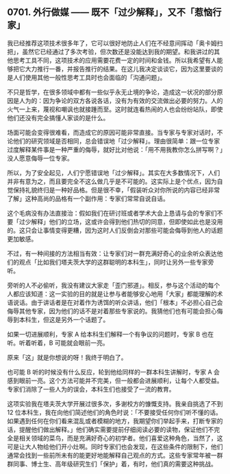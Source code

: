 ## 0701. 外行做媒 —— 既不「过少解释」，又不「惹恼行家」

我已经推荐这项技术很多年了，它可以很好地防止人们在不经意间挥动「奥卡姆扫把」，虽然它已经通过了多次考验，但次数还是没能达到我的期望。和我讲过的其他思考工具不同，这项技术的应用需要花费一定的时间和金钱。所以我希望有人能够把它大力推行一番，并报告推行的结果。在这儿我决定谈谈它，因为这里要谈的是人们使用其他一般性思考工具时也会面临的「沟通问题」。

不只是哲学，在很多领域中都有一些似乎永无止境的争论，造成这一状况的部分原因是人为的：因为争论的双方各说各话，没有为有效的交流做出必要的努力。人的火气一上来，蔑视和嘲讽也就接踵而至。这时就连看热闹的人也会纷纷站队，即使他们还没有完全搞懂人家谈的是什么。

场面可能会变得很难看，而造成它的原因可能非常直接。当专家与专家对话时，不论他们的研究领域是否相同，总会错误地「过少解释」。理由很简单：跟一位专家过度解释某件事是一种严重的侮辱，就好比对他说：「用不用我教你怎么拼写啊？」没人愿意侮辱一位专家。

所以，为了安全起见，人们宁愿错误地「过少解释」。其实在大多数情况下，人们并非有意为之，而且要完全不这么做几乎是不可能的。这实际上是个优点，因为自觉保持礼貌终归是一种好品格。但是很不幸，「假装听众对你所说的内容已经非常了解」这种高尚的品格有一个副作用：专家们常常自说自话。

这个毛病没有办法直接治：假如我们在研讨班或者学术大会上恳请与会的专家们不要「过少解释」他们的立场，这或许会得到他们热切的同意，但即使如此也是没用的。这只会让事情变得更糟，因为这时人们反倒会对那些可能会侮辱到他人的话题更加敏感。

不过，有一种间接的方法相当有效：让专家们对一群充满好奇心的业余听众表达他们的观点「比如我们塔夫茨大学的这群聪明的本科生」，同时让另外一些专家旁听。

旁听的人不必偷听，我没有建议大家走「歪门邪道」。相反，参与这个活动的每个人都应该知道：这一实验的目的就是让参与者能够安心地用「大家」都能理解的术语说话。由于讲话者是在对着作为诱饵的听众讲话，他们「根本」不必担心自己会侮辱其他专家，因为他们的话不是对着那些专家说的。我猜他们也有可能会担心侮辱到本科生，但这是另外一个话题了。

如果一切进展顺利，专家 A 给本科生们解释一个有争议的问题时，专家 B 也在听。听着听着，B 可能就会眼前一亮。

原来「这」就是你想说的呀！我终于明白了。

也可能 B 听的时候没有什么反应，轮到他给同样的一群本科生讲解时，专家 A 会感到眼前一亮。这个方法可能并不完美，但一般都会进展顺利，让每个人都受益。专家们消除了一些人为的误会，本科生们也接受了一流的教育。

这项实验我在塔夫茨大学开展过很多次，多谢校方的慷慨支持。我亲自挑选了不到 12 位本科生，我在向他们简述他们的角色时说：「不要接受任何你们听不懂的话。如果遇到任何在你们看来混乱或者模糊的地方，我期望你们举起手来，打断专家的话，提醒他们做出解释。」他们确实需要提前仔细阅读必要的读物，保证他们不完全是相关领域的菜鸟，而是充满好奇心的初学者。他们喜爱这种角色，当然了，这可是让大人物给他们开小灶啊。同时专家们也会发现，在这些条件的限制下，他们通常会找到一些前所未有的能更好地能解释自己观点的方式。这些专家常年被一群群同事、博士生、高年级研究生们「保护」着，有时，他们真的需要这种挑战。